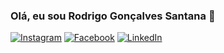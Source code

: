 ### Olá, eu sou Rodrigo Gonçalves Santana 👋

[![Instagram](https://img.shields.io/badge/-Instagram-ff69b4?style=flat&logo=Instagram&logoColor=white)](https://www.instagram.com/rodrigo.gsantana)
[![Facebook](https://img.shields.io/badge/-Facebook-blue?style=flat&logo=Facebook&logoColor=white)](https://www.facebook.com/rodrigo.goncalves.75641)
[![LinkedIn](https://img.shields.io/badge/-Windows95-blue?style=flat&logo=Windows95&logoColor=white)](https://www.linkedin.com/in/rodrigo-gon%C3%A7alves-santana/)
